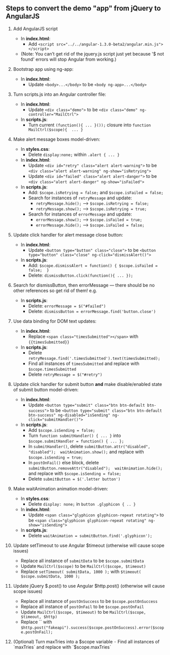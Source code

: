 ## Steps to convert the demo "app" from jQuery to AngularJS

1. Add AngularJS script
	- In **index.html**:
		- Add `<script src="../../angular-1.3.0-beta2/angular.min.js"></script>` 
	- (Note: You can’t get rid of the jquery.js script just yet because '$ not found' errors will stop Angular from working.)

2. Bootstrap app using ng-app:
	- In **index.html**:
		- Update `<body>...</body>` to be `<body ng-app>...</body>`

3. Turn scripts.js into an Angular controller file:
	- In **index.html**:
		-	Update `<div class="demo">` to be `<div class="demo" ng-controller="MailCtrl">`
	- In **scripts.js**:
		-	Turn current `(function(){ ... }());` closure into `function MailCtrl($scope){  ... }`

4. Make alert message boxes model-driven:
	- In **styles.css**:
		-	Delete `display:none;` within `.alert { ... }`
	- In **index.html**:
		-	Update `<div id="retry" class="alert alert-warning">` to be `<div class="alert alert-warning" ng-show="isRetrying">` 
		-	Update `<div id="failed" class="alert alert-danger">` to be `<div class="alert alert-danger" ng-show="isFailed">` 
	-	In **scripts.js**: 
		- Add: `$scope.isRetrying = false;` and `$scope.isFailed = false;`
		-	Search for instances of `retryMessage` and update:
			-	`retryMessage.hide();` —> `$scope.isRetrying = false;`
			-	`retryMessage.show();` —> `$scope.isRetrying = true;`
		-	Search for instances of `errorMessage` and update:
			-	`errorMessage.show();` —> `$scope.isFailed = true;`
			-	`errorMessage.hide();` —> `$scope.isFailed = false;`

5. Update click handler for alert message close button:
	- In **index.html**:
		-	Update `<button type="button" class="close">` to be `<button type="button" class="close" ng-click="dismissAlert()">`
	-	In **scripts.js**: 
		-	Add: `$scope.dismissAlert = function() { $scope.isFailed = false;  }`
		-	Delete: `dismissButton.click(function(){ ... });`

6. Search for dismissButton, then errorMessage — there should be no other references so get rid of them! e.g.
	-	In **scripts.js**: 
		- Delete: `errorMessage = $("#failed")`
		- Delete: `dismissButton = errorMessage.find('button.close')`

7. Use data binding for DOM text updates:
	- In **index.html**:
		- Replace `<span class="timesSubmitted"></span>` with `{{timesSubmitted}}`
	-	In **scripts.js**: 
		- Delete `retryMessage.find('.timesSubmitted').text(timesSubmitted);`
		- Find all instances of `timesSubmitted` and replace with `$scope.timesSubmitted`
		- Delete `retryMessage = $("#retry")`

8. Update click handler for submit button **and** make disable/enabled state of submit button model-driven:
	- In **index.html**:		
		- Update `<button type="submit" class="btn btn-default btn-success">` to be `<button type="submit" class="btn btn-default btn-success" ng-disabled="isSending" ng-click="submitHandler()">` 
	-	In **scripts.js**: 
		- Add `$scope.isSending = false;`
		- Turn `function submitHandler() { ... }` into `$scope.submitHandler = function() { ... };`
		- In `submitHandler()`, delete `submitButton.attr("disabled", "disabled");  waitAnimation.show();` and replace with `$scope.isSending = true;`
		- In `postOnFail()` else block, delete `submitButton.removeAttr("disabled");  waitAnimation.hide();` and replace with `$scope.isSending = false;`
		- Delete `submitButton = $('.letter button')`

9. Make waitAnimation animation model-driven:
	- In **styles.css**:
		- Delete `display: none;` in `button .glyphicon { .. }`
	- In **index.html**:
		- Update `<span class="glyphicon glyphicon-repeat rotating">` to be `<span class="glyphicon glyphicon-repeat rotating" ng-show="isSending">`
	-	In **scripts.js**: 
		- Delete `waitAnimation = submitButton.find('.glyphicon');`

10. Update setTimeout to use Angular $timeout (otherwise will cause scope issues)
	- Replace all instance of `submitData` to be `$scope.submitData`
	- Update `MailCtrl($scope)` to be `MailCtrl($scope, $timeout)`
	- Replace `setTimeout( submitData, 1000 );` with `$timeout( $scope.submitData, 1000 );`

11. Update jQuery $.post() to use Angular $http.post() (otherwise will cause scope issues)
	- Replace all instance of `postOnSuccess` to be `$scope.postOnSuccess`
	- Replace all instance of `postOnFail` to be `$scope.postOnFail`
	- Update `MailCtrl($scope, $timeout)` to be `MailCtrl($scope, $timeout, $http)`
	- Replace `` with `$http.post("fakeapi").success($scope.postOnSuccess).error($scope.postOnFail);`

12.	(Optional) Turn maxTries into a $scope variable
	⁃	Find all instances of `maxTries` and replace with `$scope.maxTries`
